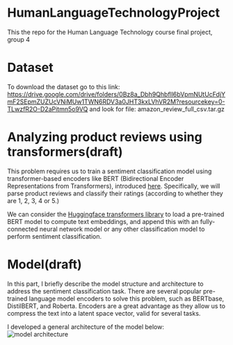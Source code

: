 # HumanLanguageTechnologyProject
This the repo for the Human Language Technology course final project, group 4

# Dataset 
To download the dataset go to this link: 
https://drive.google.com/drive/folders/0Bz8a_Dbh9Qhbfll6bVpmNUtUcFdjYmF2SEpmZUZUcVNiMUw1TWN6RDV3a0JHT3kxLVhVR2M?resourcekey=0-TLwzfR2O-D2aPitmn5o9VQ and look for file:  amazon_review_full_csv.tar.gz

# Analyzing product reviews using transformers(draft)
This problem requires us to train a sentiment classification model using transformer-based encoders like BERT (Bidirectional Encoder Representations from Transformers), introduced [here](https://arxiv.org/abs/1810.04805). Specifically, we will parse product reviews and classify their ratings (according to whether they are 1, 2, 3, 4 or 5.)

We can consider the [Huggingface transformers library](https://github.com/huggingface/transformers) to load a pre-trained BERT model to compute text embeddings, and append this with an fully-connected neural network model or any other classification model to perform sentiment classification.

# Model(draft)
In this part, I briefly describe the model structure and architecture to address the sentiment classification task. There are several popular pre-trained language model encoders to solve this problem, such as BERTbase, DistilBERT, and Roberta. Encoders are a great advantage as they allow us to compress the text into a latent space vector, valid for several tasks.

I developed a general architecture of the model below:
![model architecture](https://drive.google.com/file/d/1LzszHVnSSBAgg4EGPbsXDdmH2O95c7MX/view?usp=drive_link)